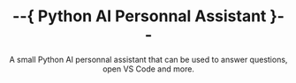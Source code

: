 <h1 align="center"> --{ Python AI Personnal Assistant }-- </h1>

<div align="center">
    A small Python AI personnal assistant that can be used to answer questions, open VS Code and more.
</div>

